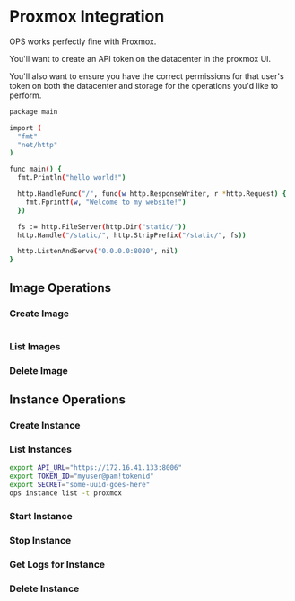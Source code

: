 # Proxmox Integration

OPS works perfectly fine with Proxmox.

You'll want to create an API token on the datacenter in the proxmox UI.

You'll also want to ensure you have the correct permissions for that
user's token on both the datacenter and storage for the operations you'd like to
perform.

```sh
package main

import (
  "fmt"
  "net/http"
)

func main() {
  fmt.Println("hello world!")

  http.HandleFunc("/", func(w http.ResponseWriter, r *http.Request) {
    fmt.Fprintf(w, "Welcome to my website!")
  })

  fs := http.FileServer(http.Dir("static/"))
  http.Handle("/static/", http.StripPrefix("/static/", fs))

  http.ListenAndServe("0.0.0.0:8080", nil)
}
```

## Image Operations

### Create Image

```sh
```

### List Images

### Delete Image

## Instance Operations

### Create Instance

### List Instances

```sh
export API_URL="https://172.16.41.133:8006"
export TOKEN_ID="myuser@pam!tokenid"
export SECRET="some-uuid-goes-here"
ops instance list -t proxmox
```

### Start Instance

### Stop Instance

### Get Logs for Instance

### Delete Instance
